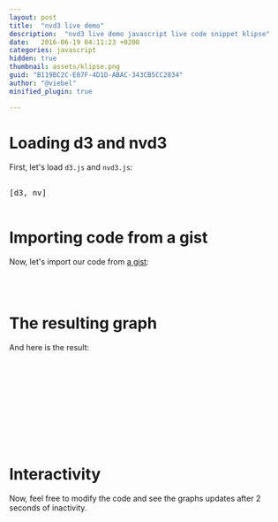 ```yaml
---
layout: post
title:  "nvd3 live demo"
description:  "nvd3 live demo javascript live code snippet klipse"
date:   2016-06-19 04:11:23 +0200
categories: javascript
hidden: true
thumbnail: assets/klipse.png
guid: "B119BC2C-E07F-4D1D-ABAC-343CB5CC2834"
author: "@viebel"
minified_plugin: true

---
```


<link rel="stylesheet" type="text/css" href="https://cdn.rawgit.com/novus/nvd3/v1.8.1/build/nv.d3.css">
<style>

#chart svg {
  height: 400px;
}


</style>



# Loading d3 and nvd3 
First, let's load `d3.js` and `nvd3.js`:

<pre>
<div class="language-klipse-eval-js" data-external-libs="https://d3js.org/d3.v3.min.js , https://cdn.rawgit.com/novus/nvd3/v1.8.1/build/nv.d3.min.js">
[d3, nv]
</div>
</pre>

# Importing code from a gist 

Now, let's import our code from [a gist](https://gist.github.com/viebel/c4ae9d913d68a7f6d208428aa5edcbcf):
<pre>
<div class="language-klipse-eval-js" data-gist-id="viebel/c4ae9d913d68a7f6d208428aa5edcbcf">
</div>
</pre>


# The resulting graph 

And here is the result:

<div id="chart">
  <svg></svg>
</div>

# Interactivity

Now, feel free to modify the code and see the graphs updates after 2 seconds of inactivity.
